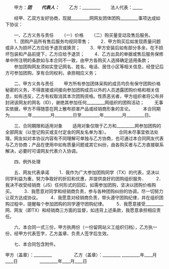 
 


　　甲方：_______团
　　代表人：_______
　　乙方：_________
　　法人代表：_____


　　经甲、乙双方友好协商，现就_________网网友团体团购_________事项达成如下协议：


　　一、乙方义务与责任
　　（一）价格
　　（二）购买量变动及售后服务。
　　1．团购产品所有售后服务均视同零售；
　　2．甲方购买后如发现质量问题或非人为损坏乙方应给予退货或换货；
　　3．甲方安装后如有部分多余，在不损坏包装和产品前提下，乙方应给予退货；
　　4．乙方出具的单据或售后服务保修单中所注明的条款如与本合同不一致，由甲方各购买人选择确定适用条款；
　　参加团购网友须如实登记网名、姓名、电话、居住小区等相关信息，经登记后方可参加团购，享有合同权利，承担相应义务；


　　二、甲方义务与责任
　　甲方所有参加团体采购的成员均负有保守团购价格秘密的义务，不得直接或间接向参加团购成员以外的人员透露团购价格和相关信息，如有违反，乙方有权取消其本次团购资格。性质恶劣者，甲方组织者将公布并封闭该网友的网名（ID），谢绝其参加任何_________网组织的团购活动；
　　无事实依据，甲方不得随意在网上散布损害产品或经销商形象的言论。
　　本合同期为_________年_________月_________日至_________年_________月_________日。


　　三、合同期限和适用对象
　　适用对象仅限于乙方和_________网参加团购的全部网友（以登记购买或支付定金的网友名单为准）。
　　合同未尽事宜依法处理。网友如对本协议内容有不同理解可单独与乙方协商，也可通过本合同网友代表与乙方协商；产品在使用中如有质量问题或其它纠纷，由各购买者与乙方直接联系解决，必要时可请网友代表介入协调。


　　四、例外处理


　　五、网友代表承诺
　　1．我作为广大参加团购同学（TX）的代表，坚决以同学利益为重，努力争取好的折扣和优惠，并提供良好的团购组织服务．
　　2．我决不收受经销商（JS）任何形式的回扣，如需参加团购，坚决以团购价格购买。
　　3．我愿意对同学和经销商负责，参与各种团购纠纷的协调，尽一切努力让双方达成协议。
　　4．我愿意对经销商负责，带头遵守团购纪律，并在组织团购过程中，提醒每个参加团购的同学遵守团购纪律。
　　5．我愿意接受_________网、网友（即TX）和经销商三方面的监督，如违背上述条款，我愿意承担相应责任。


　　六、本合同一式三份，甲方执两份（一份留网站义工组织归档），乙方执一份，经甲方代表签字，乙方盖章、负责人签字后生效。


　　七、本合同包含附件。



甲方（盖章）：_________　　　　　乙方（盖章）：_________
_________年____月____日　　　　　_________年____月____日
 


 

 
 
 
 
 
  


  
 

  


  


  
 
 
 
 

